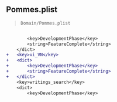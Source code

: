 ## Pommes.plist

> `Domain/Pommes.plist`

```diff

 		<key>DevelopmentPhase</key>
 		<string>FeatureComplete</string>
 	</dict>
+	<key>vi_VN</key>
+	<dict>
+		<key>DevelopmentPhase</key>
+		<string>FeatureComplete</string>
+	</dict>
 	<key>writings_search</key>
 	<dict>
 		<key>DevelopmentPhase</key>

```
